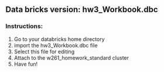 ## Data bricks version: hw3_Workbook.dbc

### Instructions:

1. Go to your databricks home directory   
2. import the hw3_Workbook.dbc file   
3. Select this file for editing   
4. Attach to the w261_homework_standard cluster   
5. Have fun!   